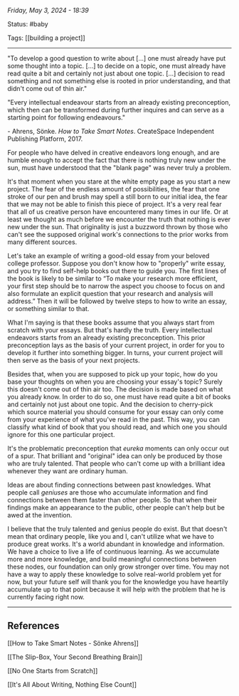 
*Friday, May 3, 2024 - 18:39*

Status: #baby 

Tags: [[building a project]]

---

"To develop a good question to write about \[…] one must already have put some thought into a topic. \[…] to decide on a topic, one must already have read quite a bit and certainly not just about one topic. \[…] decision to read something and not something else is rooted in prior understanding, and that didn't come out of thin air."

"Every intellectual endeavour starts from an already existing preconception, which then can be transformed during further inquires and can serve as a starting point for following endeavours."

\- Ahrens, Sönke. _How to Take Smart Notes_. CreateSpace Independent Publishing Platform, 2017.

For people who have delved in creative endeavors long enough, and are humble enough to accept the fact that there is nothing truly new under the sun, must have understood that the "blank page" was never truly a problem. 

It's that moment when you stare at the white empty page as you start a new project. The fear of the endless amount of possibilities, the fear that one stroke of our pen and brush may spell a still born to our initial idea, the fear that we may not be able to finish this piece of project. It's a very real fear that all of us creative person have encountered many times in our life. Or at least we thought as much before we encounter the truth that nothing is ever new under the sun. That originality is just a buzzword thrown by those who can't see the supposed original work's connections to the prior works from many different sources.

Let's take an example of writing a good-old essay from your beloved college professor. Suppose you don't know how to "properly" write essay, and you try to find self-help books out there to guide you. The first lines of the book is likely to be similar to “To make your research more efficient, your first step should be to narrow the aspect you choose to focus on and also formulate an explicit question that your research and analysis will address.” Then it will be followed by twelve steps to how to write an essay, or something similar to that.

What I'm saying is that these books assume that you always start from scratch with your essays. But that's hardly the truth. Every intellectual endeavors starts from an already existing preconception. This prior preconception lays as the basis of your current project, in order for you to develop it further into something bigger. In turns, your current project will then serve as the basis of your next projects.

Besides that, when you are supposed to pick up your topic, how do you base your thoughts on when you are choosing your essay's topic? Surely this doesn't come out of thin air too. The decision is made based on what you already know. In order to do so, one must have read quite a bit of books and certainly not just about one topic. And the decision to cherry-pick which source material you should consume for your essay can only come from your experience of what you've read in the past. This way, you can classify what kind of book that you should read, and which one you should ignore for this one particular project.

It's the problematic preconception that *eureka* moments can only occur out of a spur. That brilliant and "original" idea can only be produced by those who are truly talented. That people who can't come up with a brilliant idea whenever they want are ordinary human.

Ideas are about finding connections between past knowledges. What people call *geniuses* are those who accumulate information and find connections between them faster than other people. So that when their findings make an appearance to the public, other people can't help but be awed at the invention.

I believe that the truly talented and genius people do exist. But that doesn't mean that ordinary people, like you and I, can't utilize what we have to produce great works. It's a world abundant in knowledge and information. We have a choice to live a life of continuous learning. As we accumulate more and more knowledge, and build meaningful connections between these nodes, our foundation can only grow stronger over time. You may not have a way to apply these knowledge to solve real-world problem yet for now, but your future self will thank you for the knowledge you have heartily accumulate up to that point because it will help with the problem that he is currently facing right now.

---
## References

[[How to Take Smart Notes - Sönke Ahrens]]

[[The Slip-Box, Your Second Breathing Brain]]

[[No One Starts from Scratch]]

[[It's All About Writing, Nothing Else Count]]